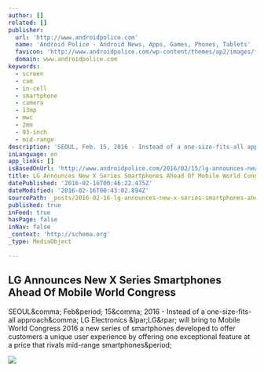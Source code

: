 ```yaml
---
author: []
related: []
publisher:
  url: 'http://www.androidpolice.com'
  name: 'Android Police - Android News, Apps, Games, Phones, Tablets'
  favicon: 'http://www.androidpolice.com/wp-content/themes/ap2/images/favicon.gif'
  domain: www.androidpolice.com
keywords:
  - screen
  - cam
  - in-cell
  - smartphone
  - camera
  - 13mp
  - mwc
  - 2mm
  - 93-inch
  - mid-range
description: 'SEOUL, Feb. 15, 2016 - Instead of a one-size-fits-all approach, LG Electronics (LG) will bring to Mobile World Congress 2016 a new series of smartphones developed to offer customers a unique user experience by offering one exceptional feature at a price that rivals mid-range smartphones.'
inLanguage: en
app_links: []
isBasedOnUrl: 'http://www.androidpolice.com/2016/02/15/lg-announces-new-x-series-smartphones-ahead-of-mobile-world-congress/'
title: LG Announces New X Series Smartphones Ahead Of Mobile World Congress
datePublished: '2016-02-16T00:46:22.475Z'
dateModified: '2016-02-16T00:43:02.894Z'
sourcePath: _posts/2016-02-16-lg-announces-new-x-series-smartphones-ahead-of-mobile-world.md
published: true
inFeed: true
hasPage: false
inNav: false
_context: 'http://schema.org'
_type: MediaObject

---
```

<article style=""><h1>LG Announces New X Series Smartphones Ahead Of Mobile World Congress</h1><p>SEOUL&amp;comma; Feb&amp;period; 15&amp;comma; 2016 - Instead of a one-size-fits-all approach&amp;comma; LG Electronics &amp;lpar;LG&amp;rpar; will bring to Mobile World Congress 2016 a new series of smartphones developed to offer customers a unique user experience by offering one exceptional feature at a price that rivals mid-range smartphones&amp;period;</p><img src="http://www.androidpolice.com/wp-content/uploads/2016/02/nexus2cee_LG-X-series.jpg" /></article>